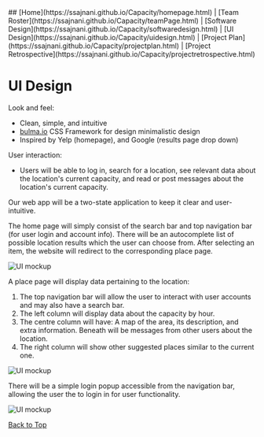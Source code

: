 <title>UI Design</title>
## [Home](https://ssajnani.github.io/Capacity/homepage.html) | [Team Roster](https://ssajnani.github.io/Capacity/teamPage.html) | [Software Design](https://ssajnani.github.io/Capacity/softwaredesign.html) | [UI Design](https://ssajnani.github.io/Capacity/uidesign.html) | [Project Plan](https://ssajnani.github.io/Capacity/projectplan.html) | [Project Retrospective](https://ssajnani.github.io/Capacity/projectretrospective.html)

# UI Design

Look and feel:

 * Clean, simple, and intuitive
 * [bulma.io](bulma.io) CSS Framework for design minimalistic design
 * Inspired by Yelp (homepage), and Google (results page drop down)

User interaction:

 * Users will be able to log in, search for a location, see relevant data about the location's current capacity, and read or post messages about the location's current capacity.

Our web app will be a two-state application to keep it clear and user-intuitive.

The home page will simply consist of the search bar and top navigation bar (for user login and account info). There will be an autocomplete list of possible location results which the user can choose from. After selecting an item, the website will redirect to the corresponding place page.

![UI mockup](http://i.imgur.com/ts72i82.jpg)

A place page will display data pertaining to the location:

1. The top navigation bar will allow the user to interact with user accounts and may also have a search bar.
2. The left column will display data about the capacity by hour.
3. The centre column will have: A map of the area, its description, and extra information. Beneath will be messages from other users about the location.
4. The right column will show other suggested places similar to the current one.

![UI mockup](http://i.imgur.com/sGrVk5X.png)

There will be a simple login popup accessible from the navigation bar, allowing the user the to login in for user functionality.

![UI mockup](http://i.imgur.com/PWbR3Zi.png)



<a href="#top">Back to Top</a>
